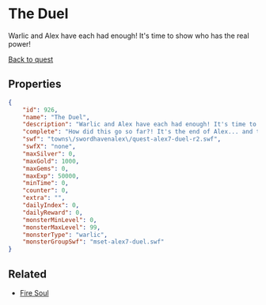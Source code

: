# The Duel

Warlic and Alex have each had enough! It's time to show who has the real power!

[Back to quest](../quests.md)

## Properties

```json
{
    "id": 926,
    "name": "The Duel",
    "description": "Warlic and Alex have each had enough! It's time to show who has the real power!",
    "complete": "How did this go so far?! It's the end of Alex... and the beginning of Xan!",
    "swf": "towns\/swordhavenalex\/quest-alex7-duel-r2.swf",
    "swfX": "none",
    "maxSilver": 0,
    "maxGold": 1000,
    "maxGems": 0,
    "maxExp": 50000,
    "minTime": 0,
    "counter": 0,
    "extra": "",
    "dailyIndex": 0,
    "dailyReward": 0,
    "monsterMinLevel": 0,
    "monsterMaxLevel": 99,
    "monsterType": "warlic",
    "monsterGroupSwf": "mset-alex7-duel.swf"
}
```

## Related

- [Fire Soul](../items/7201-fire-soul.md)

